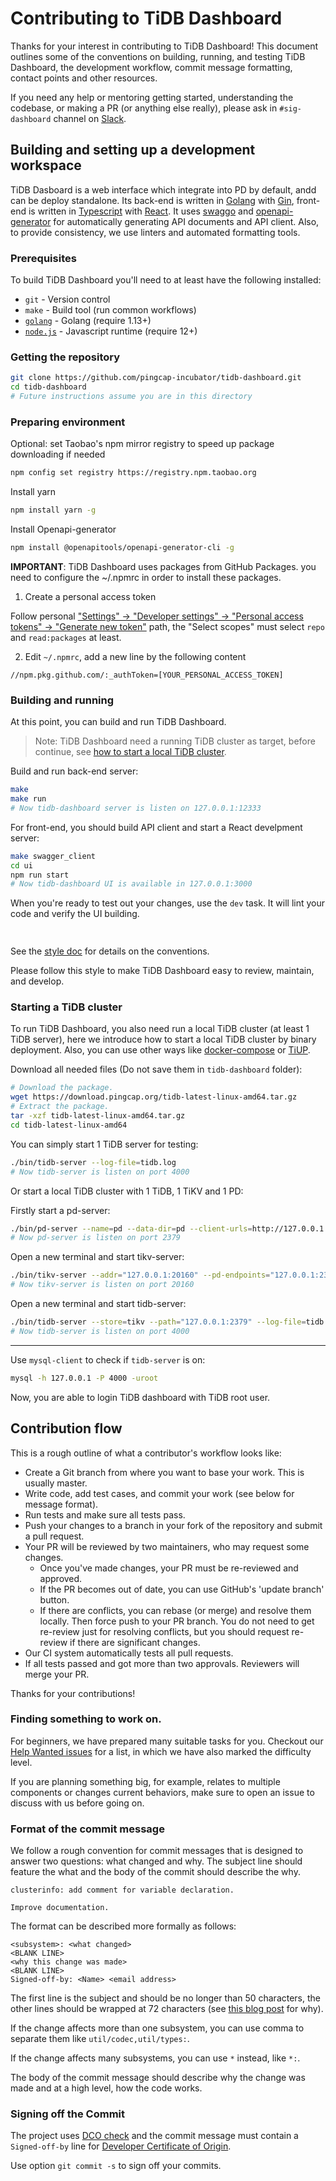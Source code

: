 # Contributing to TiDB Dashboard

Thanks for your interest in contributing to TiDB Dashboard! This document outlines some of the conventions on building, running, and testing TiDB Dashboard, the development workflow, commit message formatting, contact points and other resources.

If you need any help or mentoring getting started, understanding the codebase, or making a PR (or anything else really), please ask in `#sig-dashboard` channel on [Slack](https://join.slack.com/t/tidbcommunity/shared_invite/enQtNzc0MzI4ODExMDc4LWYwYmIzMjZkYzJiNDUxMmZlN2FiMGJkZjAyMzQ5NGU0NGY0NzI3NTYwMjAyNGQ1N2I2ZjAxNzc1OGUwYWM0NzE).

## Building and setting up a development workspace

TiDB Dasboard is a web interface which integrate into PD by default, andd can be deploy standalone. Its back-end is written in [Golang](https://golang.org/) with [Gin](https://github.com/gin-gonic/gin), front-end is written in [Typescript](https://www.typescriptlang.org/) with [React](https://github.com/facebook/react). It uses [swaggo](https://github.com/swaggo/swag) and [openapi-generator](https://github.com/OpenAPITools/openapi-generator) for automatically generating API documents and API client. Also, to provide consistency, we use linters and automated formatting tools.

### Prerequisites

To build TiDB Dashboard you'll need to at least have the following installed:

- `git` - Version control
- `make` - Build tool (run common workflows)
- [`golang`](https://golang.org/) - Golang (require 1.13+)
- [`node.js`](https://nodejs.org/) - Javascript runtime (require 12+)

### Getting the repository

```bash
git clone https://github.com/pingcap-incubator/tidb-dashboard.git
cd tidb-dashboard
# Future instructions assume you are in this directory
```

### Preparing environment

Optional: set Taobao's npm mirror registry to speed up package downloading if needed

```bash
npm config set registry https://registry.npm.taobao.org
```

Install yarn

```bash
npm install yarn -g
```

Install Openapi-generator

```bash
npm install @openapitools/openapi-generator-cli -g
```

**IMPORTANT**: TiDB Dashboard uses packages from GitHub Packages. you need to configure the ~/.npmrc in order to install these packages.

1. Create a personal access token

Follow personal ["Settings" -> "Developer settings" -> "Personal access tokens" -> "Generate new token"](https://github.com/settings/tokens/new) path, the "Select scopes" must select `repo` and `read:packages` at least.

2. Edit `~/.npmrc`, add a new line by the following content

```
//npm.pkg.github.com/:_authToken=[YOUR_PERSONAL_ACCESS_TOKEN]
```

### Building and running

At this point, you can build and run TiDB Dashboard. 

> Note: TiDB Dashboard need a running TiDB cluster as target, before continue, see [how to start a local TiDB cluster](#starting-a-tidb-cluster).

Build and run back-end server:

```bash
make
make run
# Now tidb-dashboard server is listen on 127.0.0.1:12333
```

For front-end, you should build API client and start a React develpment server:

```bash
make swagger_client
cd ui
npm run start
# Now tidb-dashboard UI is available in 127.0.0.1:3000
```

When you're ready to test out your changes, use the `dev` task. It will lint your code and verify the UI building.

```bash
    
```

See the [style doc](https://github.com/golang/go/wiki/CodeReviewComments) for details on the conventions.

Please follow this style to make TiDB Dashboard easy to review, maintain, and develop.

### Starting a TiDB cluster

To run TiDB Dashboard, you also need run a local TiDB cluster (at least 1 TiDB server), here we introduce how to start a local TiDB cluster by binary deployment. Also, you can use other ways like [docker-compose](https://github.com/pingcap/tidb-docker-compose#quick-start) or [TiUP](https://tiup.io).

Download all needed files (Do not save them in `tidb-dashboard` folder):

```bash
# Download the package.
wget https://download.pingcap.org/tidb-latest-linux-amd64.tar.gz
# Extract the package.
tar -xzf tidb-latest-linux-amd64.tar.gz
cd tidb-latest-linux-amd64
```

You can simply start 1 TiDB server for testing:

```bash
./bin/tidb-server --log-file=tidb.log
# Now tidb-server is listen on port 4000
```

Or start a local TiDB cluster with 1 TiDB, 1 TiKV and 1 PD:

Firstly start a pd-server:

```bash
./bin/pd-server --name=pd --data-dir=pd --client-urls=http://127.0.0.1:2379 --log-file=pd.log
# Now pd-server is listen on port 2379
```

Open a new terminal and start tikv-server:

```bash
./bin/tikv-server --addr="127.0.0.1:20160" --pd-endpoints="127.0.0.1:2379" --data-dir=tikv --log-file=./tikv.log
# Now tikv-server is listen on port 20160
```

Open a new terminal and start tidb-server:

```bash
./bin/tidb-server --store=tikv --path="127.0.0.1:2379" --log-file=tidb.log
# Now tidb-server is listen on port 4000
```

-------

Use `mysql-client` to check if `tidb-server` is on:

```bash
mysql -h 127.0.0.1 -P 4000 -uroot
```

Now, you are able to login TiDB dashboard with TiDB root user.

## Contribution flow

This is a rough outline of what a contributor's workflow looks like:

- Create a Git branch from where you want to base your work. This is usually master.
- Write code, add test cases, and commit your work (see below for message format).
- Run tests and make sure all tests pass.
- Push your changes to a branch in your fork of the repository and submit a pull request.
- Your PR will be reviewed by two maintainers, who may request some changes.
    - Once you've made changes, your PR must be re-reviewed and approved.
    - If the PR becomes out of date, you can use GitHub's 'update branch' button.
    - If there are conflicts, you can rebase (or merge) and resolve them locally. Then force push to your PR branch.
    You do not need to get re-review just for resolving conflicts, but you should request re-review if there are significant changes.
- Our CI system automatically tests all pull requests.
- If all tests passed and got more than two approvals. Reviewers will merge your PR.

Thanks for your contributions!

### Finding something to work on.

For beginners, we have prepared many suitable tasks for you. Checkout our [Help Wanted issues](https://github.com/pingcap-incubator/tidb-dashboard/issues?q=is%3Aopen+label%3Astatus%2Fhelp-wanted+sort%3Aupdated-desc) for a list, in which we have also marked the difficulty level.

If you are planning something big, for example, relates to multiple components or changes current behaviors, make sure to open an issue to discuss with us before going on.

### Format of the commit message

We follow a rough convention for commit messages that is designed to answer two
questions: what changed and why. The subject line should feature the what and
the body of the commit should describe the why.

    clusterinfo: add comment for variable declaration.
    
    Improve documentation.

The format can be described more formally as follows:

    <subsystem>: <what changed>
    <BLANK LINE>
    <why this change was made>
    <BLANK LINE>
    Signed-off-by: <Name> <email address>

The first line is the subject and should be no longer than 50 characters, the other lines should be wrapped at 72 characters (see [this blog post](https://preslav.me/2015/02/21/what-s-with-the-50-72-rule/) for why).

If the change affects more than one subsystem, you can use comma to separate them like `util/codec,util/types:`.

If the change affects many subsystems, you can use `*` instead, like `*:`.

The body of the commit message should describe why the change was made and at a high level, how the code works.

### Signing off the Commit

The project uses [DCO check](https://github.com/probot/dco#how-it-works) and the commit message must contain a `Signed-off-by` line for [Developer Certificate of Origin](https://developercertificate.org/).

Use option `git commit -s` to sign off your commits.
